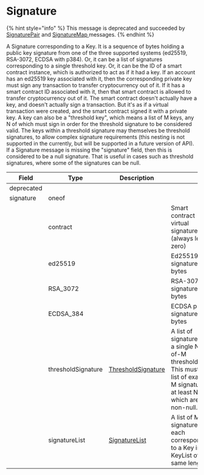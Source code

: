 # Signature

{% hint style="info" %}
This message is deprecated and succeeded by [SignaturePair](signature-pair.md) and [SignatureMap ](signaturemap.md)messages.
{% endhint %}

A Signature corresponding to a Key. It is a sequence of bytes holding a public key signature from one of the three supported systems (ed25519, RSA-3072, ECDSA with p384). Or, it can be a list of signatures corresponding to a single threshold key. Or, it can be the ID of a smart contract instance, which is authorized to act as if it had a key. If an account has an ed25519 key associated with it, then the corresponding private key must sign any transaction to transfer cryptocurrency out of it. If it has a smart contract ID associated with it, then that smart contract is allowed to transfer cryptocurrency out of it. The smart contract doesn't actually have a key, and doesn't actually sign a transaction. But it's as if a virtual transaction were created, and the smart contract signed it with a private key. A key can also be a "threshold key", which means a list of M keys, any N of which must sign in order for the threshold signature to be considered valid. The keys within a threshold signature may themselves be threshold signatures, to allow complex signature requirements (this nesting is not supported in the currently, but will be supported in a future version of API). If a Signature message is missing the "signature" field, then this is considered to be a null signature. That is useful in cases such as threshold signatures, where some of the signatures can be null.

| Field      | Type               | Description                                   | ​                                                                                                                                      |
| ---------- | ------------------ | --------------------------------------------- | -------------------------------------------------------------------------------------------------------------------------------------- |
| deprecated | ​                  | ​                                             | ​                                                                                                                                      |
| signature  | oneof              | ​                                             | ​                                                                                                                                      |
| ​          | contract           | ​                                             | Smart contract virtual signature (always length zero)                                                                                  |
| ​          | ed25519            | ​                                             | Ed25519 signature bytes                                                                                                                |
| ​          | RSA\_3072          | ​                                             | RSA-3072 signature bytes                                                                                                               |
| ​          | ECDSA\_384         | ​                                             | ECDSA p-384 signature bytes                                                                                                            |
| ​          | thresholdSignature | ​[ThresholdSignature](thresholdsignature.md)​ | A list of signatures for a single N-of-M threshold Key. This must be a list of exactly M signatures, at least N of which are non-null. |
| ​          | signatureList      | ​[SignatureList](signature-list.md)​          | A list of M signatures, each corresponding to a Key in a KeyList of the same length.                                                   |

#### &#x20;<a href="#undefined" id="undefined"></a>
